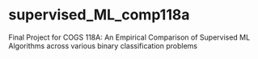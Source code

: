 # supervised_ML_comp118a
Final Project for COGS 118A: An Empirical Comparison of Supervised ML Algorithms across various binary classification problems
